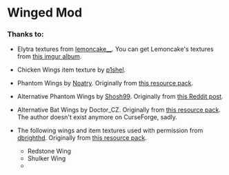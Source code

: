 # Winged Mod

### Thanks to:

- Elytra textures from [lemoncake__](https://www.reddit.com/user/lemoncake__/).
  You can get Lemoncake's textures from [this imgur album](https://imgur.com/a/sI5cv).
  
- Chicken Wings item texture by [p1shel](https://www.curseforge.com/members/p1shel).

- Phantom Wings by [Noatry](https://www.planetminecraft.com/member/noatry/).
  Originally from [this resource pack](https://www.planetminecraft.com/texture-pack/phantom-wings-for-elytra/).

- Alternative Phantom Wings by [Shosh99](https://www.reddit.com/user/Shosh99/).
  Originally from [this Reddit post](https://www.reddit.com/r/Minecraft/comments/8axcds/ive_made_phantom_texture_for_the_elytra/).

- Alternative Bat Wings by Doctor_CZ.
  Originally from [this resource pack](https://www.curseforge.com/minecraft/texture-packs/bat-wings-skin-for-elytra).
  The author doesn't exist anymore on CurseForge, sadly.
  
- The following wings and item textures used with permission from [dbrighthd](https://www.curseforge.com/members/dbrighthd).
  Originally from [this resource pack](https://www.curseforge.com/minecraft/texture-packs/elytras).
   - Redstone Wing
   - Shulker Wing
   - 